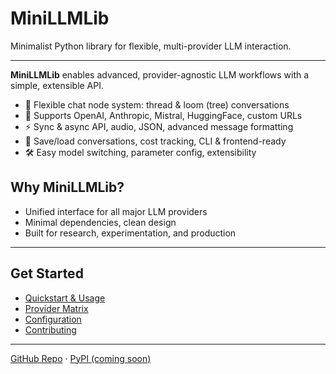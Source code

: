 # MiniLLMLib

Minimalist Python library for flexible, multi-provider LLM interaction.

---

**MiniLLMLib** enables advanced, provider-agnostic LLM workflows with a simple, extensible API. 

- 🧩 Flexible chat node system: thread & loom (tree) conversations
- 🔌 Supports OpenAI, Anthropic, Mistral, HuggingFace, custom URLs
- ⚡ Sync & async API, audio, JSON, advanced message formatting
- 💾 Save/load conversations, cost tracking, CLI & frontend-ready
- 🛠️ Easy model switching, parameter config, extensibility

## Why MiniLLMLib?
- Unified interface for all major LLM providers
- Minimal dependencies, clean design
- Built for research, experimentation, and production

---

## Get Started
- [Quickstart & Usage](usage.md)
- [Provider Matrix](providers.md)
- [Configuration](configuration.md)
- [Contributing](contributing.md)

---

[GitHub Repo](https://github.com/qfeuilla/MiniLLMLib) · [PyPI (coming soon)]()
